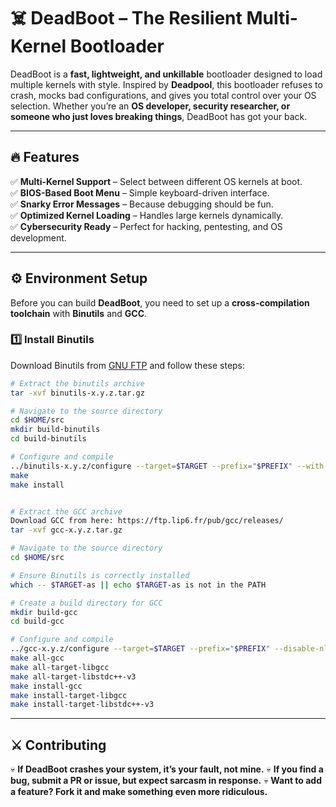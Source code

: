 # ☠️ DeadBoot – The Resilient Multi-Kernel Bootloader

DeadBoot is a **fast, lightweight, and unkillable** bootloader designed to load multiple kernels with style. Inspired by **Deadpool**, this bootloader refuses to crash, mocks bad configurations, and gives you total control over your OS selection. Whether you’re an **OS developer, security researcher, or someone who just loves breaking things**, DeadBoot has got your back.

---

## 🔥 Features

✅ **Multi-Kernel Support** – Select between different OS kernels at boot.  
✅ **BIOS-Based Boot Menu** – Simple keyboard-driven interface.  
✅ **Snarky Error Messages** – Because debugging should be fun.  
✅ **Optimized Kernel Loading** – Handles large kernels dynamically.  
✅ **Cybersecurity Ready** – Perfect for hacking, pentesting, and OS development.  

---

## ⚙️ Environment Setup

Before you can build **DeadBoot**, you need to set up a **cross-compilation toolchain** with **Binutils** and **GCC**.

### **1️⃣ Install Binutils**  
Download Binutils from [GNU FTP](https://ftp.gnu.org/gnu/binutils/) and follow these steps:

```sh
# Extract the binutils archive
tar -xvf binutils-x.y.z.tar.gz

# Navigate to the source directory
cd $HOME/src
mkdir build-binutils
cd build-binutils

# Configure and compile
../binutils-x.y.z/configure --target=$TARGET --prefix="$PREFIX" --with-sysroot --disable-nls --disable-werror
make
make install


# Extract the GCC archive
Download GCC from here: https://ftp.lip6.fr/pub/gcc/releases/
tar -xvf gcc-x.y.z.tar.gz

# Navigate to the source directory
cd $HOME/src

# Ensure Binutils is correctly installed
which -- $TARGET-as || echo $TARGET-as is not in the PATH

# Create a build directory for GCC
mkdir build-gcc
cd build-gcc

# Configure and compile
../gcc-x.y.z/configure --target=$TARGET --prefix="$PREFIX" --disable-nls --enable-languages=c,c++ --without-headers --disable-hosted-libstdcxx
make all-gcc
make all-target-libgcc
make all-target-libstdc++-v3
make install-gcc
make install-target-libgcc
make install-target-libstdc++-v3
```
---

## ⚔️ Contributing

💀 **If DeadBoot crashes your system, it’s your fault, not mine.**
💀 **If you find a bug, submit a PR or issue, but expect sarcasm in response.**
💀 **Want to add a feature? Fork it and make something even more ridiculous.**

